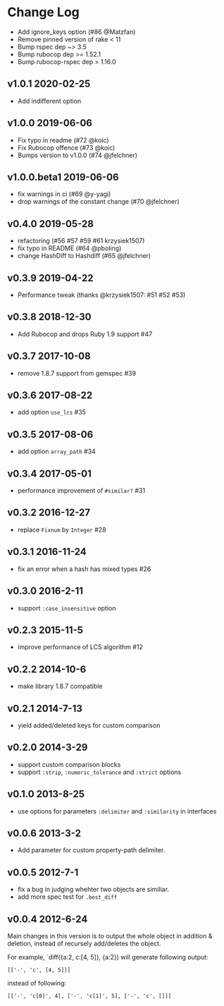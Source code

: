 # Change Log

* Add ignore_keys option (#86 @Matzfan)
* Remove pinned version of rake < 11
* Bump rspec dep ~> 3.5
* Bump rubocop dep >= 1.52.1
* Bump rubocop-rspec dep > 1.16.0

## v1.0.1 2020-02-25

* Add indifferent option

## v1.0.0 2019-06-06

* Fix typo in readme (#72 @koic)
* Fix Rubocop offence (#73 @koic)
* Bumps version to v1.0.0 (#74 @jfelchner)

## v1.0.0.beta1 2019-06-06

* fix warnings in ci (#69 @y-yagi)
* drop warnings of the constant change (#70 @jfelchner)

## v0.4.0 2019-05-28

* refactoring (#56 #57 #59 #61 krzysiek1507)
* fix typo in README (#64 @pboling)
* change HashDiff to Hashdiff (#65 @jfelchner)

## v0.3.9 2019-04-22

* Performance tweak (thanks @krzysiek1507: #51 #52 #53)

## v0.3.8 2018-12-30

* Add Rubocop and drops Ruby 1.9 support #47

## v0.3.7 2017-10-08

* remove 1.8.7 support from gemspec #39

## v0.3.6 2017-08-22

* add option `use_lcs` #35

## v0.3.5 2017-08-06

* add option `array_path` #34

## v0.3.4 2017-05-01

* performance improvement of `#similar?` #31

## v0.3.2 2016-12-27

* replace `Fixnum` by `Integer` #28

## v0.3.1 2016-11-24

* fix an error when a hash has mixed types #26

## v0.3.0 2016-2-11

* support `:case_insensitive` option

## v0.2.3 2015-11-5

* improve performance of LCS algorithm #12

## v0.2.2 2014-10-6

* make library 1.8.7 compatible

## v0.2.1 2014-7-13

* yield added/deleted keys for custom comparison

## v0.2.0 2014-3-29

* support custom comparison blocks
* support `:strip`, `:numeric_tolerance` and `:strict` options

## v0.1.0 2013-8-25

* use options for parameters `:delimiter` and `:similarity` in interfaces

## v0.0.6 2013-3-2

* Add parameter for custom property-path delimiter.

## v0.0.5 2012-7-1

* fix a bug in judging whehter two objects are similiar.
* add more spec test for `.best_diff`

## v0.0.4 2012-6-24

Main changes in this version is to output the whole object in addition & deletion, instead of recursely add/deletes the object.

For example, `diff({a:2, c:[4, 5]}, {a:2}) will generate following output:

    [['-', 'c', [4, 5]]]

instead of following:

    [['-', 'c[0]', 4], ['-', 'c[1]', 5], ['-', 'c', []]]
